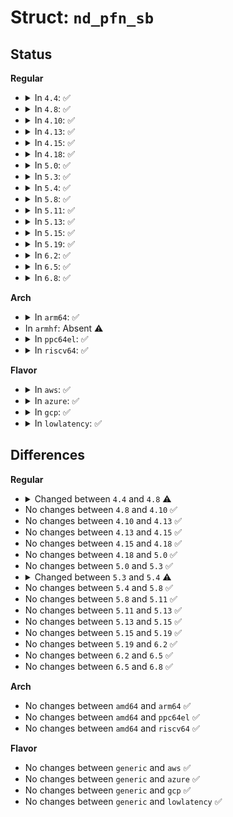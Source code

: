 # Struct: <code>nd_pfn_sb</code>

## Status
<b>Regular</b>
<ul>
<li>
<details>
<summary>In <code>4.4</code>: ✅</summary>

```c
struct nd_pfn_sb {
    u8 signature[16];
    u8 uuid[16];
    u8 parent_uuid[16];
    __le32 flags;
    __le16 version_major;
    __le16 version_minor;
    __le64 dataoff;
    __le64 npfns;
    __le32 mode;
    u8 padding[4012];
    __le64 checksum;
};
```
</details>
</li>
<li>
<details>
<summary>In <code>4.8</code>: ✅</summary>

```c
struct nd_pfn_sb {
    u8 signature[16];
    u8 uuid[16];
    u8 parent_uuid[16];
    __le32 flags;
    __le16 version_major;
    __le16 version_minor;
    __le64 dataoff;
    __le64 npfns;
    __le32 mode;
    __le32 start_pad;
    __le32 end_trunc;
    __le32 align;
    u8 padding[4000];
    __le64 checksum;
};
```
</details>
</li>
<li>
<details>
<summary>In <code>4.10</code>: ✅</summary>

```c
struct nd_pfn_sb {
    u8 signature[16];
    u8 uuid[16];
    u8 parent_uuid[16];
    __le32 flags;
    __le16 version_major;
    __le16 version_minor;
    __le64 dataoff;
    __le64 npfns;
    __le32 mode;
    __le32 start_pad;
    __le32 end_trunc;
    __le32 align;
    u8 padding[4000];
    __le64 checksum;
};
```
</details>
</li>
<li>
<details>
<summary>In <code>4.13</code>: ✅</summary>

```c
struct nd_pfn_sb {
    u8 signature[16];
    u8 uuid[16];
    u8 parent_uuid[16];
    __le32 flags;
    __le16 version_major;
    __le16 version_minor;
    __le64 dataoff;
    __le64 npfns;
    __le32 mode;
    __le32 start_pad;
    __le32 end_trunc;
    __le32 align;
    u8 padding[4000];
    __le64 checksum;
};
```
</details>
</li>
<li>
<details>
<summary>In <code>4.15</code>: ✅</summary>

```c
struct nd_pfn_sb {
    u8 signature[16];
    u8 uuid[16];
    u8 parent_uuid[16];
    __le32 flags;
    __le16 version_major;
    __le16 version_minor;
    __le64 dataoff;
    __le64 npfns;
    __le32 mode;
    __le32 start_pad;
    __le32 end_trunc;
    __le32 align;
    u8 padding[4000];
    __le64 checksum;
};
```
</details>
</li>
<li>
<details>
<summary>In <code>4.18</code>: ✅</summary>

```c
struct nd_pfn_sb {
    u8 signature[16];
    u8 uuid[16];
    u8 parent_uuid[16];
    __le32 flags;
    __le16 version_major;
    __le16 version_minor;
    __le64 dataoff;
    __le64 npfns;
    __le32 mode;
    __le32 start_pad;
    __le32 end_trunc;
    __le32 align;
    u8 padding[4000];
    __le64 checksum;
};
```
</details>
</li>
<li>
<details>
<summary>In <code>5.0</code>: ✅</summary>

```c
struct nd_pfn_sb {
    u8 signature[16];
    u8 uuid[16];
    u8 parent_uuid[16];
    __le32 flags;
    __le16 version_major;
    __le16 version_minor;
    __le64 dataoff;
    __le64 npfns;
    __le32 mode;
    __le32 start_pad;
    __le32 end_trunc;
    __le32 align;
    u8 padding[4000];
    __le64 checksum;
};
```
</details>
</li>
<li>
<details>
<summary>In <code>5.3</code>: ✅</summary>

```c
struct nd_pfn_sb {
    u8 signature[16];
    u8 uuid[16];
    u8 parent_uuid[16];
    __le32 flags;
    __le16 version_major;
    __le16 version_minor;
    __le64 dataoff;
    __le64 npfns;
    __le32 mode;
    __le32 start_pad;
    __le32 end_trunc;
    __le32 align;
    u8 padding[4000];
    __le64 checksum;
};
```
</details>
</li>
<li>
<details>
<summary>In <code>5.4</code>: ✅</summary>

```c
struct nd_pfn_sb {
    u8 signature[16];
    u8 uuid[16];
    u8 parent_uuid[16];
    __le32 flags;
    __le16 version_major;
    __le16 version_minor;
    __le64 dataoff;
    __le64 npfns;
    __le32 mode;
    __le32 start_pad;
    __le32 end_trunc;
    __le32 align;
    __le32 page_size;
    __le16 page_struct_size;
    u8 padding[3994];
    __le64 checksum;
};
```
</details>
</li>
<li>
<details>
<summary>In <code>5.8</code>: ✅</summary>

```c
struct nd_pfn_sb {
    u8 signature[16];
    u8 uuid[16];
    u8 parent_uuid[16];
    __le32 flags;
    __le16 version_major;
    __le16 version_minor;
    __le64 dataoff;
    __le64 npfns;
    __le32 mode;
    __le32 start_pad;
    __le32 end_trunc;
    __le32 align;
    __le32 page_size;
    __le16 page_struct_size;
    u8 padding[3994];
    __le64 checksum;
};
```
</details>
</li>
<li>
<details>
<summary>In <code>5.11</code>: ✅</summary>

```c
struct nd_pfn_sb {
    u8 signature[16];
    u8 uuid[16];
    u8 parent_uuid[16];
    __le32 flags;
    __le16 version_major;
    __le16 version_minor;
    __le64 dataoff;
    __le64 npfns;
    __le32 mode;
    __le32 start_pad;
    __le32 end_trunc;
    __le32 align;
    __le32 page_size;
    __le16 page_struct_size;
    u8 padding[3994];
    __le64 checksum;
};
```
</details>
</li>
<li>
<details>
<summary>In <code>5.13</code>: ✅</summary>

```c
struct nd_pfn_sb {
    u8 signature[16];
    u8 uuid[16];
    u8 parent_uuid[16];
    __le32 flags;
    __le16 version_major;
    __le16 version_minor;
    __le64 dataoff;
    __le64 npfns;
    __le32 mode;
    __le32 start_pad;
    __le32 end_trunc;
    __le32 align;
    __le32 page_size;
    __le16 page_struct_size;
    u8 padding[3994];
    __le64 checksum;
};
```
</details>
</li>
<li>
<details>
<summary>In <code>5.15</code>: ✅</summary>

```c
struct nd_pfn_sb {
    u8 signature[16];
    u8 uuid[16];
    u8 parent_uuid[16];
    __le32 flags;
    __le16 version_major;
    __le16 version_minor;
    __le64 dataoff;
    __le64 npfns;
    __le32 mode;
    __le32 start_pad;
    __le32 end_trunc;
    __le32 align;
    __le32 page_size;
    __le16 page_struct_size;
    u8 padding[3994];
    __le64 checksum;
};
```
</details>
</li>
<li>
<details>
<summary>In <code>5.19</code>: ✅</summary>

```c
struct nd_pfn_sb {
    u8 signature[16];
    u8 uuid[16];
    u8 parent_uuid[16];
    __le32 flags;
    __le16 version_major;
    __le16 version_minor;
    __le64 dataoff;
    __le64 npfns;
    __le32 mode;
    __le32 start_pad;
    __le32 end_trunc;
    __le32 align;
    __le32 page_size;
    __le16 page_struct_size;
    u8 padding[3994];
    __le64 checksum;
};
```
</details>
</li>
<li>
<details>
<summary>In <code>6.2</code>: ✅</summary>

```c
struct nd_pfn_sb {
    u8 signature[16];
    u8 uuid[16];
    u8 parent_uuid[16];
    __le32 flags;
    __le16 version_major;
    __le16 version_minor;
    __le64 dataoff;
    __le64 npfns;
    __le32 mode;
    __le32 start_pad;
    __le32 end_trunc;
    __le32 align;
    __le32 page_size;
    __le16 page_struct_size;
    u8 padding[3994];
    __le64 checksum;
};
```
</details>
</li>
<li>
<details>
<summary>In <code>6.5</code>: ✅</summary>

```c
struct nd_pfn_sb {
    u8 signature[16];
    u8 uuid[16];
    u8 parent_uuid[16];
    __le32 flags;
    __le16 version_major;
    __le16 version_minor;
    __le64 dataoff;
    __le64 npfns;
    __le32 mode;
    __le32 start_pad;
    __le32 end_trunc;
    __le32 align;
    __le32 page_size;
    __le16 page_struct_size;
    u8 padding[3994];
    __le64 checksum;
};
```
</details>
</li>
<li>
<details>
<summary>In <code>6.8</code>: ✅</summary>

```c
struct nd_pfn_sb {
    u8 signature[16];
    u8 uuid[16];
    u8 parent_uuid[16];
    __le32 flags;
    __le16 version_major;
    __le16 version_minor;
    __le64 dataoff;
    __le64 npfns;
    __le32 mode;
    __le32 start_pad;
    __le32 end_trunc;
    __le32 align;
    __le32 page_size;
    __le16 page_struct_size;
    u8 padding[3994];
    __le64 checksum;
};
```
</details>
</li>
</ul>
<b>Arch</b>
<ul>
<li>
<details>
<summary>In <code>arm64</code>: ✅</summary>

```c
struct nd_pfn_sb {
    u8 signature[16];
    u8 uuid[16];
    u8 parent_uuid[16];
    __le32 flags;
    __le16 version_major;
    __le16 version_minor;
    __le64 dataoff;
    __le64 npfns;
    __le32 mode;
    __le32 start_pad;
    __le32 end_trunc;
    __le32 align;
    __le32 page_size;
    __le16 page_struct_size;
    u8 padding[3994];
    __le64 checksum;
};
```
</details>
</li>
<li>
In <code>armhf</code>: Absent ⚠️
</li>
<li>
<details>
<summary>In <code>ppc64el</code>: ✅</summary>

```c
struct nd_pfn_sb {
    u8 signature[16];
    u8 uuid[16];
    u8 parent_uuid[16];
    __le32 flags;
    __le16 version_major;
    __le16 version_minor;
    __le64 dataoff;
    __le64 npfns;
    __le32 mode;
    __le32 start_pad;
    __le32 end_trunc;
    __le32 align;
    __le32 page_size;
    __le16 page_struct_size;
    u8 padding[3994];
    __le64 checksum;
};
```
</details>
</li>
<li>
<details>
<summary>In <code>riscv64</code>: ✅</summary>

```c
struct nd_pfn_sb {
    u8 signature[16];
    u8 uuid[16];
    u8 parent_uuid[16];
    __le32 flags;
    __le16 version_major;
    __le16 version_minor;
    __le64 dataoff;
    __le64 npfns;
    __le32 mode;
    __le32 start_pad;
    __le32 end_trunc;
    __le32 align;
    __le32 page_size;
    __le16 page_struct_size;
    u8 padding[3994];
    __le64 checksum;
};
```
</details>
</li>
</ul>
<b>Flavor</b>
<ul>
<li>
<details>
<summary>In <code>aws</code>: ✅</summary>

```c
struct nd_pfn_sb {
    u8 signature[16];
    u8 uuid[16];
    u8 parent_uuid[16];
    __le32 flags;
    __le16 version_major;
    __le16 version_minor;
    __le64 dataoff;
    __le64 npfns;
    __le32 mode;
    __le32 start_pad;
    __le32 end_trunc;
    __le32 align;
    __le32 page_size;
    __le16 page_struct_size;
    u8 padding[3994];
    __le64 checksum;
};
```
</details>
</li>
<li>
<details>
<summary>In <code>azure</code>: ✅</summary>

```c
struct nd_pfn_sb {
    u8 signature[16];
    u8 uuid[16];
    u8 parent_uuid[16];
    __le32 flags;
    __le16 version_major;
    __le16 version_minor;
    __le64 dataoff;
    __le64 npfns;
    __le32 mode;
    __le32 start_pad;
    __le32 end_trunc;
    __le32 align;
    __le32 page_size;
    __le16 page_struct_size;
    u8 padding[3994];
    __le64 checksum;
};
```
</details>
</li>
<li>
<details>
<summary>In <code>gcp</code>: ✅</summary>

```c
struct nd_pfn_sb {
    u8 signature[16];
    u8 uuid[16];
    u8 parent_uuid[16];
    __le32 flags;
    __le16 version_major;
    __le16 version_minor;
    __le64 dataoff;
    __le64 npfns;
    __le32 mode;
    __le32 start_pad;
    __le32 end_trunc;
    __le32 align;
    __le32 page_size;
    __le16 page_struct_size;
    u8 padding[3994];
    __le64 checksum;
};
```
</details>
</li>
<li>
<details>
<summary>In <code>lowlatency</code>: ✅</summary>

```c
struct nd_pfn_sb {
    u8 signature[16];
    u8 uuid[16];
    u8 parent_uuid[16];
    __le32 flags;
    __le16 version_major;
    __le16 version_minor;
    __le64 dataoff;
    __le64 npfns;
    __le32 mode;
    __le32 start_pad;
    __le32 end_trunc;
    __le32 align;
    __le32 page_size;
    __le16 page_struct_size;
    u8 padding[3994];
    __le64 checksum;
};
```
</details>
</li>
</ul>

## Differences
<b>Regular</b>
<ul>
<li>
<details>
<summary>Changed between <code>4.4</code> and <code>4.8</code> ⚠️</summary>
<ul>
<li>
<b>Field added. </b>
<code>__le32 start_pad</code>
</li>
<li>
<b>Field added. </b>
<code>__le32 end_trunc</code>
</li>
<li>
<b>Field added. </b>
<code>__le32 align</code>
</li>
<li>
<b>Field type changed. </b>
<code>u8 padding[4012]</code> ➡️ <code>u8 padding[4000]</code>
</li>
</ul>
</details>
</li>
<li>
No changes between <code>4.8</code> and <code>4.10</code> ✅
</li>
<li>
No changes between <code>4.10</code> and <code>4.13</code> ✅
</li>
<li>
No changes between <code>4.13</code> and <code>4.15</code> ✅
</li>
<li>
No changes between <code>4.15</code> and <code>4.18</code> ✅
</li>
<li>
No changes between <code>4.18</code> and <code>5.0</code> ✅
</li>
<li>
No changes between <code>5.0</code> and <code>5.3</code> ✅
</li>
<li>
<details>
<summary>Changed between <code>5.3</code> and <code>5.4</code> ⚠️</summary>
<ul>
<li>
<b>Field added. </b>
<code>__le32 page_size</code>
</li>
<li>
<b>Field added. </b>
<code>__le16 page_struct_size</code>
</li>
<li>
<b>Field type changed. </b>
<code>u8 padding[4000]</code> ➡️ <code>u8 padding[3994]</code>
</li>
</ul>
</details>
</li>
<li>
No changes between <code>5.4</code> and <code>5.8</code> ✅
</li>
<li>
No changes between <code>5.8</code> and <code>5.11</code> ✅
</li>
<li>
No changes between <code>5.11</code> and <code>5.13</code> ✅
</li>
<li>
No changes between <code>5.13</code> and <code>5.15</code> ✅
</li>
<li>
No changes between <code>5.15</code> and <code>5.19</code> ✅
</li>
<li>
No changes between <code>5.19</code> and <code>6.2</code> ✅
</li>
<li>
No changes between <code>6.2</code> and <code>6.5</code> ✅
</li>
<li>
No changes between <code>6.5</code> and <code>6.8</code> ✅
</li>
</ul>
<b>Arch</b>
<ul>
<li>
No changes between <code>amd64</code> and <code>arm64</code> ✅
</li>
<li>
No changes between <code>amd64</code> and <code>ppc64el</code> ✅
</li>
<li>
No changes between <code>amd64</code> and <code>riscv64</code> ✅
</li>
</ul>
<b>Flavor</b>
<ul>
<li>
No changes between <code>generic</code> and <code>aws</code> ✅
</li>
<li>
No changes between <code>generic</code> and <code>azure</code> ✅
</li>
<li>
No changes between <code>generic</code> and <code>gcp</code> ✅
</li>
<li>
No changes between <code>generic</code> and <code>lowlatency</code> ✅
</li>
</ul>
